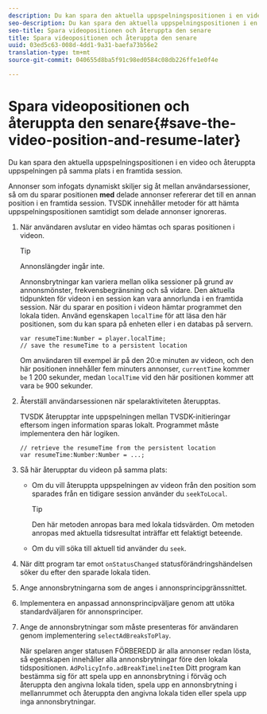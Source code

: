 ```yaml
---
description: Du kan spara den aktuella uppspelningspositionen i en video och återuppta uppspelningen på samma plats i en framtida session.
seo-description: Du kan spara den aktuella uppspelningspositionen i en video och återuppta uppspelningen på samma plats i en framtida session.
seo-title: Spara videopositionen och återuppta den senare
title: Spara videopositionen och återuppta den senare
uuid: 03ed5c63-008d-4dd1-9a31-baefa73b56e2
translation-type: tm+mt
source-git-commit: 040655d8ba5f91c98ed0584c08db226ffe1e0f4e

---
```



# Spara videopositionen och återuppta den senare{#save-the-video-position-and-resume-later}

Du kan spara den aktuella uppspelningspositionen i en video och återuppta uppspelningen på samma plats i en framtida session.

Annonser som infogats dynamiskt skiljer sig åt mellan användarsessioner, så om du sparar positionen **med** delade annonser refererar det till en annan position i en framtida session. TVSDK innehåller metoder för att hämta uppspelningspositionen samtidigt som delade annonser ignoreras.

1. När användaren avslutar en video hämtas och sparas positionen i videon.

   >[!TIP]
   >
   >Annonslängder ingår inte.

   Annonsbrytningar kan variera mellan olika sessioner på grund av annonsmönster, frekvensbegränsning och så vidare. Den aktuella tidpunkten för videon i en session kan vara annorlunda i en framtida session. När du sparar en position i videon hämtar programmet den lokala tiden. Använd egenskapen `localTime` för att läsa den här positionen, som du kan spara på enheten eller i en databas på servern.

   ```
   var resumeTime:Number = player.localTime; 
   // save the resumeTime to a persistent location
   ```

   Om användaren till exempel är på den 20:e minuten av videon, och den här positionen innehåller fem minuters annonser, `currentTime` kommer `be` 1 200 sekunder, medan `localTime` vid den här positionen kommer att vara `be` 900 sekunder.

1. Återställ användarsessionen när spelaraktiviteten återupptas.

   TVSDK återupptar inte uppspelningen mellan TVSDK-initieringar eftersom ingen information sparas lokalt. Programmet måste implementera den här logiken.

   ```
   // retrieve the resumeTime from the persistent location 
   var resumeTime:Number:Number = ...;
   ```

1. Så här återupptar du videon på samma plats:

   * Om du vill återuppta uppspelningen av videon från den position som sparades från en tidigare session använder du `seekToLocal`.

      >[!TIP]
      >
      >Den här metoden anropas bara med lokala tidsvärden. Om metoden anropas med aktuella tidsresultat inträffar ett felaktigt beteende.

   * Om du vill söka till aktuell tid använder du `seek`.

1. När ditt program tar emot `onStatusChanged` statusförändringshändelsen söker du efter den sparade lokala tiden.
1. Ange annonsbrytningarna som de anges i annonsprincipgränssnittet.
1. Implementera en anpassad annonsprincipväljare genom att utöka standardväljaren för annonsprinciper.
1. Ange de annonsbrytningar som måste presenteras för användaren genom implementering `selectAdBreaksToPlay`.

   När spelaren anger statusen FÖRBEREDD är alla annonser redan lösta, så egenskapen innehåller alla annonsbrytningar före den lokala tidspositionen. `AdPolicyInfo.adBreakTimelineItem` Ditt program kan bestämma sig för att spela upp en annonsbrytning i förväg och återuppta den angivna lokala tiden, spela upp en annonsbrytning i mellanrummet och återuppta den angivna lokala tiden eller spela upp inga annonsbrytningar.
